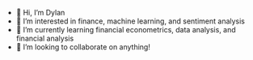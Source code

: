 - 👋 Hi, I’m Dylan
- 👀 I’m interested in finance, machine learning, and sentiment analysis
- 🌱 I’m currently learning financial econometrics, data analysis, and financial analysis
- 💞️ I’m looking to collaborate on anything!

<!---
dr-boogie-o-wonder/dr-boogie-o-wonder is a ✨ special ✨ repository because its `README.md` (this file) appears on your GitHub profile.
You can click the Preview link to take a look at your changes.
--->
